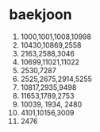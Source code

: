 # baekjoon

1. 1000,1001,1008,10998
2. 10430,10869,2558
3. 2163,2588,3046
4. 10699,11021,11022
5. 2530,7287
6. 2525,2675,2914,5255
7. 10817,2935,9498
8. 11653,1789,2753
9. 10039, 1934, 2480
10. 4101,10156,3009
11. 2476